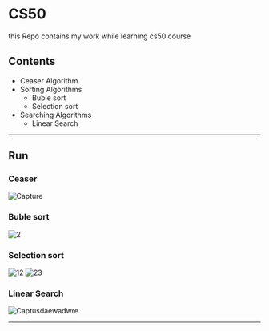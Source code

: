 # CS50
this Repo contains my work while learning cs50 course 

## Contents 
- Ceaser Algorithm
- Sorting Algorithms 
  + Buble sort
  + Selection sort
- Searching Algorithms 
  + Linear Search
  
  
---
## Run

### Ceaser
  ![Capture](https://user-images.githubusercontent.com/49106965/60903405-17026280-a226-11e9-84eb-789c4edcf9df.JPG)

### Buble sort 
  ![2](https://user-images.githubusercontent.com/49106965/60912293-e62c2880-a239-11e9-81a5-291707cef55b.JPG)
### Selection sort 
  ![12](https://user-images.githubusercontent.com/49106965/60931340-11c90600-a26e-11e9-90b7-0fbad0e9046c.JPG)
  ![23](https://user-images.githubusercontent.com/49106965/60931440-7ab07e00-a26e-11e9-849c-dd968086b954.JPG)


  
### Linear Search
  ![Captusdaewadwre](https://user-images.githubusercontent.com/49106965/60918897-41b1e280-a249-11e9-9f26-ec1eebf65fd3.JPG)

  
---
